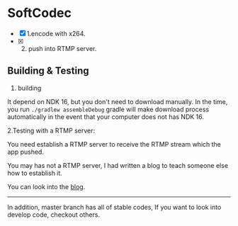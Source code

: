# SoftCodec

- [x] 1.encode with x264.
- [x] 2. push into RTMP server.


## Building & Testing 

1. building

It depend on NDK 16, but you don't need to download manually. 
In the time, you run `./gradlew assembleDebug` gradle will make download process automatically in the event that 
your computer does not has NDK 16.



2.Testing with a RTMP server:

You need establish a RTMP server to receive the RTMP stream which the app pushed.

You may has not a RTMP server, I had written a blog to teach someone else how to establish it.

You can look into the [blog](https://github.com/BruceWind/BruceWind.github.io/blob/master/md/establish-RTMP-server-with-docker.md).

-------------------------

In addition, master branch has all of stable codes, If you want to look into develop code, checkout
 others.
